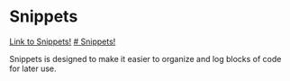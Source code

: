 # Snippets
[Link to Snippets!](https://morning-harbor-79094.herokuapp.com/)
[# Snippets!](https://morning-harbor-79094.herokuapp.com/)

Snippets is designed to make it easier to organize and log blocks of code for later use.
